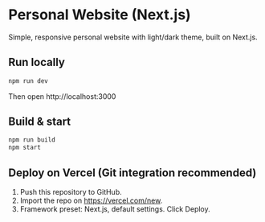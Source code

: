 # Personal Website (Next.js)

Simple, responsive personal website with light/dark theme, built on Next.js.

## Run locally

```bash
npm run dev
```

Then open http://localhost:3000

## Build & start

```bash
npm run build
npm start
```

## Deploy on Vercel (Git integration recommended)
1. Push this repository to GitHub.
2. Import the repo on https://vercel.com/new.
3. Framework preset: Next.js, default settings. Click Deploy.
